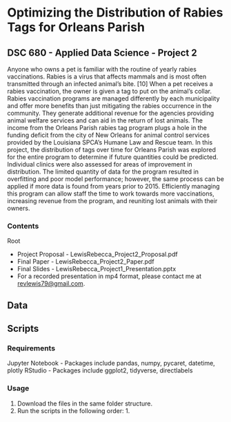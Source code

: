 # Optimizing the Distribution of Rabies Tags for Orleans Parish
## DSC 680 - Applied Data Science - Project 2

Anyone who owns a pet is familiar with the routine of yearly rabies vaccinations.  Rabies is a virus that affects mammals and is most often transmitted through an infected animal’s bite. [10] When a pet receives a rabies vaccination, the owner is given a tag to put on the animal’s collar.  Rabies vaccination programs are managed differently by each municipality and offer more benefits than just mitigating the rabies occurrence in the community. They generate additional revenue for the agencies providing animal welfare services and can aid in the return of lost animals.  The income from the Orleans Parish rabies tag program plugs a hole in the funding deficit from the city of New Orleans for animal control services provided by the Louisiana SPCA’s Humane Law and Rescue team. In this project, the distribution of tags over time for Orleans Parish was explored for the entire program to determine if future quantities could be predicted. Individual clinics were also assessed for areas of improvement in distribution. The limited quantity of data for the program resulted in overfitting and poor model performance; however, the same process can be applied if more data is found from years prior to 2015. Efficiently managing this program can allow staff the time to work towards more vaccinations, increasing revenue from the program, and reuniting lost animals with their owners.

### Contents
Root
- Project Proposal - LewisRebecca_Project2_Proposal.pdf
- Final Paper - LewisRebecca_Project2_Paper.pdf
- Final Slides - LewisRebecca_Project1_Presentation.pptx
- For a recorded presentation in mp4 format, please contact me at revlewis79@gmail.com.

Data
- 

Scripts
- 

### Requirements
Jupyter Notebook - Packages include pandas, numpy, pycaret, datetime, plotly
RStudio - Packages include ggplot2, tidyverse, directlabels

### Usage
1. Download the files in the same folder structure.
2. Run the scripts in the following order:
    1. 











